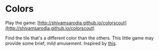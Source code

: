 Colors
======

Play the game: [http://shivamsarodia.github.io/colorscout](http://shivamsarodia.github.io/colorscout)

Find the tile that's a different color than the others. This little game may provide some brief, mild amusement. Inspired by [this](http://game.ioxapp.com/color/).
